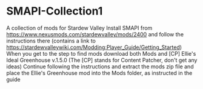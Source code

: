 # SMAPI-Collection1
A collection of mods for Stardew Valley
Install SMAPI from https://www.nexusmods.com/stardewvalley/mods/2400 and follow the instructions there (contains a link to https://stardewvalleywiki.com/Modding:Player_Guide/Getting_Started)
When you get to the step to find mods download both Mods and [CP] Ellie's Ideal Greenhouse v.1.5.0    (The [CP] stands for Content Patcher, don't get any ideas)
Continue following the instructions and extract the mods zip file and place the Ellie's Greenhouse mod into the Mods folder, as instructed in the guide
